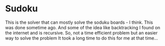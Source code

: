 # Sudoku
This is the solver that can mostly solve the soduku boards - I think. This was done sometime ago. And some of the idea like backtracking I found on the internet and is recursive. So, not a time efficient problem but an easier way to solve the problem
It took a long time to do this for me at that time...

